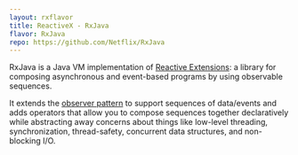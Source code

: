 ```yaml
---
layout: rxflavor
title: ReactiveX - RxJava
flavor: RxJava
repo: https://github.com/Netflix/RxJava
---
```


RxJava is a Java VM implementation of <a href="https://rx.codeplex.com">Reactive Extensions</a>: a library for composing asynchronous and event-based programs by using observable sequences.

It extends the <a href="http://en.wikipedia.org/wiki/Observer_pattern">observer pattern</a> to support sequences of data/events and adds operators that allow you to compose sequences together declaratively while abstracting away concerns about things like low-level threading, synchronization, thread-safety, concurrent data structures, and non-blocking I/O.


